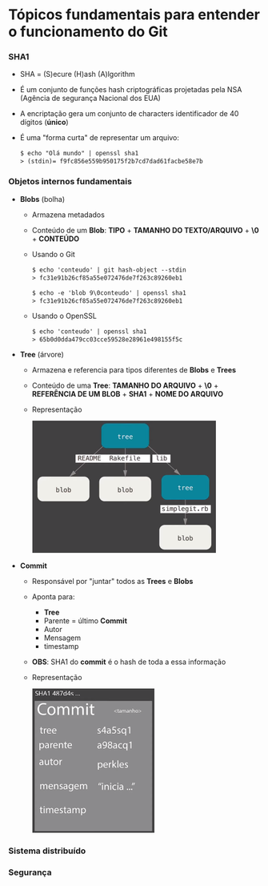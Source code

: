 # Tópicos fundamentais para entender o funcionamento do Git

### SHA1

* SHA = (S)ecure (H)ash (A)lgorithm
* É um conjunto de funções hash criptográficas projetadas pela NSA (Agência de segurança Nacional dos EUA)
* A encriptação gera um conjunto de characters identificador de 40 dígitos (**único**)
* É uma "forma curta" de representar um arquivo:

  ```shell
  $ echo "Olá mundo" | openssl sha1
  > (stdin)= f9fc856e559b950175f2b7cd7dad61facbe58e7b
  ```

### Objetos internos fundamentais

* **Blobs** (bolha)

  * Armazena metadados

  * Conteúdo de um **Blob**: **TIPO** + **TAMANHO DO TEXTO/ARQUIVO** + **\0** + **CONTEÚDO**

  * Usando o Git
    ```shell
    $ echo 'conteudo' | git hash-object --stdin
    > fc31e91b26cf85a55e072476de7f263c89260eb1
    ```

    ```shell
    $ echo -e 'blob 9\0conteudo' | openssl sha1
    > fc31e91b26cf85a55e072476de7f263c89260eb1
    ```

  * Usando o OpenSSL
    ```shell
    $ echo 'conteudo' | openssl sha1
    > 65b0d0dda479cc03cce59528e28961e498155f5c
    ```

* **Tree** (árvore)

  * Armazena e referencia para tipos diferentes de **Blobs** e **Trees**

  * Conteúdo de uma **Tree**: **TAMANHO DO ARQUIVO** + **\0** + **REFERÊNCIA DE UM BLOB** + **SHA1** + **NOME DO ARQUIVO**

  * Representação

    ![representação](./assets/representacao-tree.png)

* **Commit**

  * Responsável por "juntar" todos as **Trees** e **Blobs**
  * Aponta para:
    * **Tree**
    * Parente = último **Commit**
    * Autor
    * Mensagem
    * timestamp
  * **OBS**: SHA1 do **commit** é o hash de toda a essa informação

  * Representação

    ![representação](./assets/representacao-commit.png)

### Sistema distribuído

### Segurança